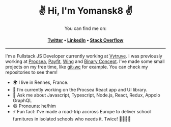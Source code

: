 <h1 align="center">✌️ Hi, I'm Yomansk8 ✌️</h1>
<p align="center">You can find me on:</p>
<h4 align="center">
  <a href="https://twitter.com/Yomansk8">Twitter</a> &bull; <a href="https://www.linkedin.com/in/yohanncraumacher/">LinkedIn</a> &bull; <a href="https://stackoverflow.com/users/4650564/yomansk8">Stack Overflow</a>
</h4>

<hr/>

I'm a Fullstack JS Developer currently working at <a href="https://vytruve.com/">Vytruve</a>. I was previously working at <a href="https://procsea.com">Procsea</a>, <a href="https://payfit.com">Payfit</a>, <a href="https://wing.eu">Wing</a> and <a href="http://binaryconcept.com/">Binary Concept</a>. I've made some small projects on my free time, like <a href="https://github.com/yomansk8/git-wc">git-wc</a> for example. You can check my repositories to see them!

- 🌍 I live in Rennes, France.
- 🔭 I’m currently working on the Procsea React app and UI library.
- 💬 Ask me about Javascript, Typescript, Node.js, React, Redux, Appolo GraphQL
- 😄 Pronouns: he/him
- ⚡ Fun fact: I've made a road-trip accross Europe to deliver school furnitures in isolated schools who needs it. Twice! 🚗🚸🇪🇺

<!--
**yomansk8/yomansk8** is a ✨ _special_ ✨ repository because its `README.md` (this file) appears on your GitHub profile.

Here are some ideas to get you started:

- 🔭 I’m currently working on ...
- 🌱 I’m currently learning ...
- 👯 I’m looking to collaborate on ...
- 🤔 I’m looking for help with ...
- 💬 Ask me about ...
- 📫 How to reach me: ...
- 😄 Pronouns: ...
- ⚡ Fun fact: ...
-->
